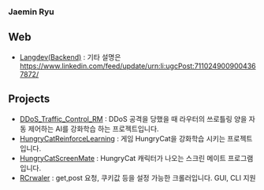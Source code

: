 ### Jaemin Ryu

## Web
- [Langdev(Backend)](https://github.com/ryujm1828/Langdev_backend/) : 기타 설명은 https://www.linkedin.com/feed/update/urn:li:ugcPost:7110249009004367872/

## Projects
- [DDoS_Traffic_Control_RM](https://github.com/ryujm1828/DDoS_Traffic_Control_RM) : DDoS 공격을 당했을 때 라우터의 쓰로틀링 양을 자동 제어하는 AI를 강화학습 하는 프로젝트입니다.
- [HungryCatReinforceLearning](https://github.com/ryujm1828/HungryCatReinforceLearning) : 게임 HungryCat을 강화학습 시키는 프로젝트입니다.
- [HungryCatScreenMate](https://github.com/ryujm1828/HungryCatScreenMate) : HungryCat 캐릭터가 나오는 스크린 메이트 프로그램입니다.
- [RCrwaler](https://github.com/ryujm1828/RCrawler) : get,post 요청, 쿠키값 등을 설정 가능한 크롤러입니다. GUI, CLI 지원

